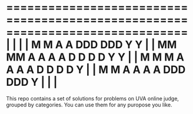 ==============================================================================|
|									      |
|		M    M     A	    A     DDD   DDD   Y   Y		      |
|		MM  MM    A A	   A A    D  D  D  D   Y Y		      |
|		M  M M   A   A	  A   A   D  D  D  D    Y		      |
|		M    M  A     A	 A     A  DDD   DDD     Y		      |
|									      |
===============================================================================

This repo contains a set of solutions for problems on UVA online judge, 
grouped by categories.
You can use them for any puropose you like.
